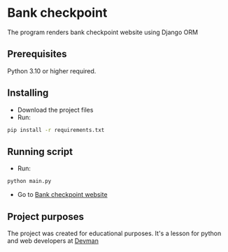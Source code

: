 # Bank checkpoint

The program renders bank checkpoint website using Django ORM

## Prerequisites

Python 3.10 or higher required.

## Installing

- Download the project files
- Run:

```bash
pip install -r requirements.txt
```

## Running script

- Run:

```bash
python main.py
```

- Go to [Bank checkpoint website](http://127.0.0.1:8000/)

## Project purposes

The project was created for educational purposes.
It's a lesson for python and web developers at [Devman](https://dvmn.org)
